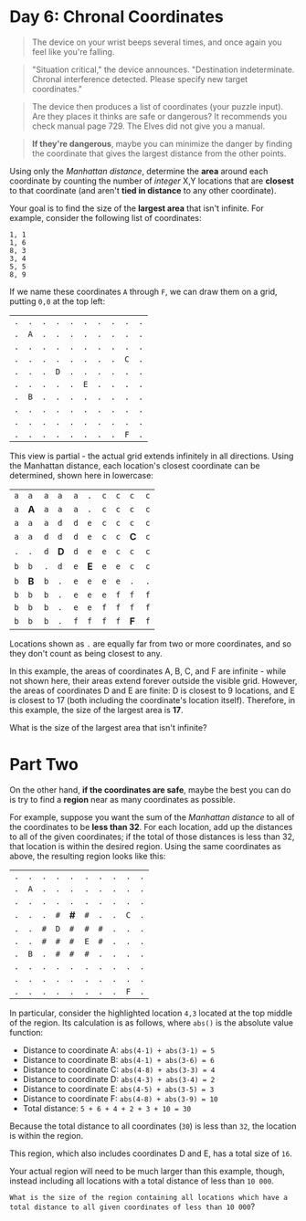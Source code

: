 # Day 6: Chronal Coordinates

> The device on your wrist beeps several times, and once again you feel like you're falling.

> "Situation critical," the device announces. "Destination indeterminate. Chronal interference detected. Please specify new target coordinates."

> The device then produces a list of coordinates (your puzzle input). Are they places it thinks are safe or dangerous? It recommends you check manual page 729. The Elves did not give you a manual.

> **If they're dangerous**, maybe you can minimize the danger by finding the coordinate that gives the largest distance from the other points.

Using only the _Manhattan distance_, determine the **area** around each coordinate by counting the number of _integer_ X,Y locations that are **closest** to that coordinate (and aren't **tied in distance** to any other coordinate).

Your goal is to find the size of the **largest area** that isn't infinite. For example, consider the following list of coordinates:

```
1, 1
1, 6
8, 3
3, 4
5, 5
8, 9
```

If we name these coordinates `A` through `F`, we can draw them on a grid, putting `0,0` at the top left:

|     |     |     |     |     |     |     |     |     |     |
| --- | --- | --- | --- | --- | --- | --- | --- | --- | --- |
| `.` | `.` | `.` | `.` | `.` | `.` | `.` | `.` | `.` | `.` |
| `.` | `A` | `.` | `.` | `.` | `.` | `.` | `.` | `.` | `.` |
| `.` | `.` | `.` | `.` | `.` | `.` | `.` | `.` | `.` | `.` |
| `.` | `.` | `.` | `.` | `.` | `.` | `.` | `.` | `C` | `.` |
| `.` | `.` | `.` | `D` | `.` | `.` | `.` | `.` | `.` | `.` |
| `.` | `.` | `.` | `.` | `.` | `E` | `.` | `.` | `.` | `.` |
| `.` | `B` | `.` | `.` | `.` | `.` | `.` | `.` | `.` | `.` |
| `.` | `.` | `.` | `.` | `.` | `.` | `.` | `.` | `.` | `.` |
| `.` | `.` | `.` | `.` | `.` | `.` | `.` | `.` | `.` | `.` |
| `.` | `.` | `.` | `.` | `.` | `.` | `.` | `.` | `F` | `.` |

This view is partial - the actual grid extends infinitely in all directions. Using the Manhattan distance, each location's closest coordinate can be determined, shown here in lowercase:

|     |       |     |       |     |       |     |     |       |     |
| --- | ----- | --- | ----- | --- | ----- | --- | --- | ----- | --- |
| `a` | `a`   | `a` | `a`   | `a` | `.`   | `c` | `c` | `c`   | `c` |
| `a` | **A** | `a` | `a`   | `a` | `.`   | `c` | `c` | `c`   | `c` |
| `a` | `a`   | `a` | `d`   | `d` | `e`   | `c` | `c` | `c`   | `c` |
| `a` | `a`   | `d` | `d`   | `d` | `e`   | `c` | `c` | **C** | `c` |
| `.` | `.`   | `d` | **D** | `d` | `e`   | `e` | `c` | `c`   | `c` |
| `b` | `b`   | `.` | `d`   | `e` | **E** | `e` | `e` | `c`   | `c` |
| `b` | **B** | `b` | `.`   | `e` | `e`   | `e` | `e` | `.`   | `.` |
| `b` | `b`   | `b` | `.`   | `e` | `e`   | `e` | `f` | `f`   | `f` |
| `b` | `b`   | `b` | `.`   | `e` | `e`   | `f` | `f` | `f`   | `f` |
| `b` | `b`   | `b` | `.`   | `f` | `f`   | `f` | `f` | **F** | `f` |

Locations shown as `.` are equally far from two or more coordinates, and so they don't count as being closest to any.

In this example, the areas of coordinates A, B, C, and F are infinite - while not shown here, their areas extend forever outside the visible grid. However, the areas of coordinates D and E are finite: D is closest to 9 locations, and E is closest to 17 (both including the coordinate's location itself). Therefore, in this example, the size of the largest area is **17**.

What is the size of the largest area that isn't infinite?

# Part Two

On the other hand, **if the coordinates are safe**, maybe the best you can do is try to find a **region** near as many coordinates as possible.

For example, suppose you want the sum of the _Manhattan distance_ to all of the coordinates to be **less than 32**. For each location, add up the distances to all of the given coordinates; if the total of those distances is less than 32, that location is within the desired region. Using the same coordinates as above, the resulting region looks like this:

|     |     |     |     |       |     |     |     |     |     |
| --- | --- | --- | --- | ----- | --- | --- | --- | --- | --- |
| `.` | `.` | `.` | `.` | `.`   | `.` | `.` | `.` | `.` | `.` |
| `.` | `A` | `.` | `.` | `.`   | `.` | `.` | `.` | `.` | `.` |
| `.` | `.` | `.` | `.` | `.`   | `.` | `.` | `.` | `.` | `.` |
| `.` | `.` | `.` | `#` | **#** | `#` | `.` | `.` | `C` | `.` |
| `.` | `.` | `#` | `D` | `#`   | `#` | `#` | `.` | `.` | `.` |
| `.` | `.` | `#` | `#` | `#`   | `E` | `#` | `.` | `.` | `.` |
| `.` | `B` | `.` | `#` | `#`   | `#` | `.` | `.` | `.` | `.` |
| `.` | `.` | `.` | `.` | `.`   | `.` | `.` | `.` | `.` | `.` |
| `.` | `.` | `.` | `.` | `.`   | `.` | `.` | `.` | `.` | `.` |
| `.` | `.` | `.` | `.` | `.`   | `.` | `.` | `.` | `F` | `.` |

In particular, consider the highlighted location `4,3` located at the top middle of the region. Its calculation is as follows, where `abs()` is the absolute value function:

- Distance to coordinate A: `abs(4-1) + abs(3-1) = 5`
- Distance to coordinate B: `abs(4-1) + abs(3-6) = 6`
- Distance to coordinate C: `abs(4-8) + abs(3-3) = 4`
- Distance to coordinate D: `abs(4-3) + abs(3-4) = 2`
- Distance to coordinate E: `abs(4-5) + abs(3-5) = 3`
- Distance to coordinate F: `abs(4-8) + abs(3-9) = 10`
- Total distance: `5 + 6 + 4 + 2 + 3 + 10 = 30`

Because the total distance to all coordinates (`30`) is less than `32`, the location is within the region.

This region, which also includes coordinates D and E, has a total size of `16`.

Your actual region will need to be much larger than this example, though, instead including all locations with a total distance of less than `10 000`.

`What is the size of the region containing all locations which have a total distance to all given coordinates of less than 10 000`?
